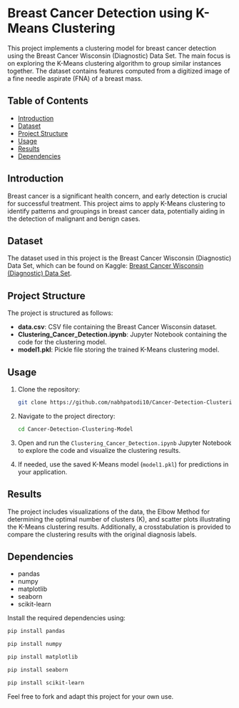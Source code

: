 # Breast Cancer Detection using K-Means Clustering

This project implements a clustering model for breast cancer detection using the Breast Cancer Wisconsin (Diagnostic) Data Set. The main focus is on exploring the K-Means clustering algorithm to group similar instances together. The dataset contains features computed from a digitized image of a fine needle aspirate (FNA) of a breast mass.

## Table of Contents
- [Introduction](#introduction)
- [Dataset](#dataset)
- [Project Structure](#project-structure)
- [Usage](#usage)
- [Results](#results)
- [Dependencies](#dependencies)

## Introduction

Breast cancer is a significant health concern, and early detection is crucial for successful treatment. This project aims to apply K-Means clustering to identify patterns and groupings in breast cancer data, potentially aiding in the detection of malignant and benign cases.

## Dataset

The dataset used in this project is the Breast Cancer Wisconsin (Diagnostic) Data Set, which can be found on Kaggle: [Breast Cancer Wisconsin (Diagnostic) Data Set](https://www.kaggle.com/datasets/uciml/breast-cancer-wisconsin-data).

## Project Structure

The project is structured as follows:

- **data.csv**: CSV file containing the Breast Cancer Wisconsin dataset.
- **Clustering_Cancer_Detection.ipynb**: Jupyter Notebook containing the code for the clustering model.
- **model1.pkl**: Pickle file storing the trained K-Means clustering model.

## Usage

1. Clone the repository:

   ```bash
   git clone https://github.com/nabhpatodi10/Cancer-Detection-Clustering-Model.git
   ```

2. Navigate to the project directory:

   ```bash
   cd Cancer-Detection-Clustering-Model
   ```

3. Open and run the `Clustering_Cancer_Detection.ipynb` Jupyter Notebook to explore the code and visualize the clustering results.

4. If needed, use the saved K-Means model (`model1.pkl`) for predictions in your application.

## Results

The project includes visualizations of the data, the Elbow Method for determining the optimal number of clusters (K), and scatter plots illustrating the K-Means clustering results. Additionally, a crosstabulation is provided to compare the clustering results with the original diagnosis labels.

## Dependencies

- pandas
- numpy
- matplotlib
- seaborn
- scikit-learn

Install the required dependencies using:

```bash
pip install pandas
```
```bash
pip install numpy
```
```bash
pip install matplotlib
```
```bash
pip install seaborn
```
```bash
pip install scikit-learn
```

Feel free to fork and adapt this project for your own use.
